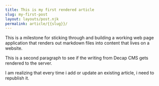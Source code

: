 ```yaml
---
title: This is my first rendered article
slug: my-first-post
layout: layouts/post.njk
permalink: article/{{slug}}/
---
```

This is a milestone for sticking through and building a working web page application that renders out markdown files into content that lives on a website.

This is a second paragraph to see if the writing from Decap CMS gets rendered to the server.

I am realizing that every time i add or update an existing article, i need to republish it.

